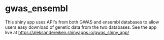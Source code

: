 # gwas_ensembl

This shiny app uses API's from both GWAS and ensembl databases to allow users easy download of genetic data from the two databases.
See the app live at https://aleksandereiken.shinyapps.io/gwas_shiny_app/
